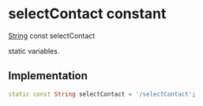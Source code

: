 


# selectContact constant







[String](https://api.flutter.dev/flutter/dart-core/String-class.html) const selectContact
  




<p>static variables.</p>



## Implementation

```dart
static const String selectContact = '/selectContact';
```







